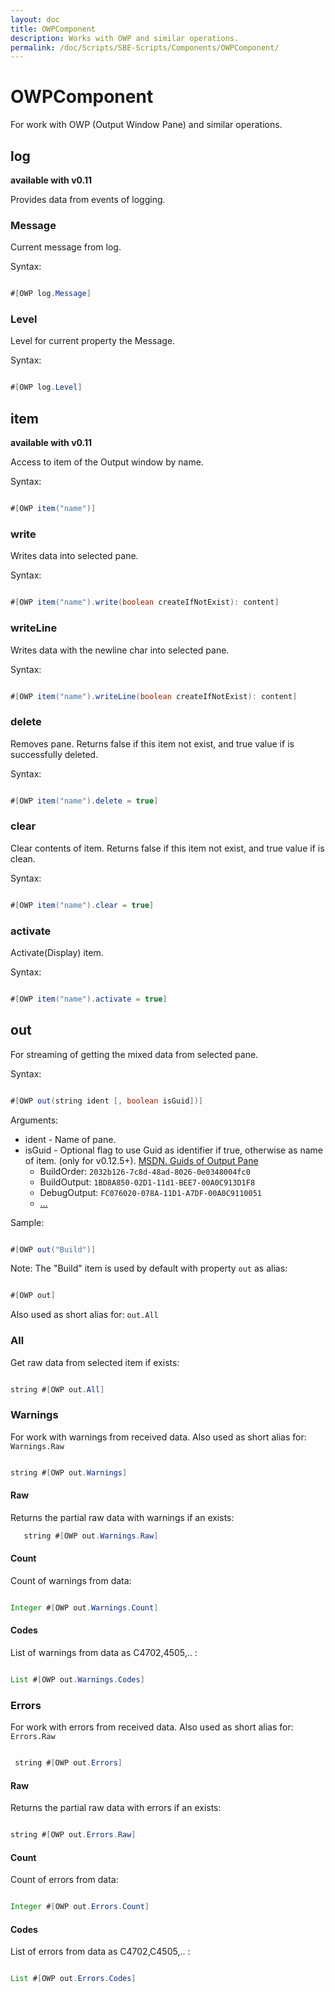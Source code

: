 ```yaml
---
layout: doc
title: OWPComponent
description: Works with OWP and similar operations.
permalink: /doc/Scripts/SBE-Scripts/Components/OWPComponent/
---
```

# OWPComponent

For work with OWP (Output Window Pane) and similar operations.

## log

**available with v0.11**

Provides data from events of logging.

### Message

Current message from log.

Syntax:

```java 

#[OWP log.Message]
```

### Level

Level for current property the Message.

Syntax:

```java 

#[OWP log.Level]
```

## item ##

**available with v0.11**

Access to item of the Output window by name.

Syntax:

```java 

#[OWP item("name")]
```

### write ###

Writes data into selected pane.

Syntax:

```java 

#[OWP item("name").write(boolean createIfNotExist): content]
```

### writeLine ###

Writes data with the newline char into selected pane.

Syntax:

```java 

#[OWP item("name").writeLine(boolean createIfNotExist): content]
```

### delete ###

Removes pane. Returns false if this item not exist, and true value if is successfully deleted.

Syntax:

```java 

#[OWP item("name").delete = true]
```

### clear ###

Clear contents of item. Returns false if this item not exist, and true value if is clean.

Syntax:

```java 

#[OWP item("name").clear = true]
```

### activate ###

Activate(Display) item.

Syntax:

```java 

#[OWP item("name").activate = true]
```

## out

For streaming of getting the mixed data from selected pane.

Syntax:

```java 

#[OWP out(string ident [, boolean isGuid])]
```

Arguments:

* ident - Name of pane.
* isGuid - Optional flag to use Guid as identifier if true, otherwise as name of item. (only for v0.12.5+). [MSDN. Guids of Output Pane](https://msdn.microsoft.com/en-us/library/bb166496.aspx?f=255&MSPPError=-2147217396#Anchor_4)
    * BuildOrder: `2032b126-7c8d-48ad-8026-0e0348004fc0`
    * BuildOutput: `1BD8A850-02D1-11d1-BEE7-00A0C913D1F8`
    * DebugOutput: `FC076020-078A-11D1-A7DF-00A0C9110051`
    * [...](https://msdn.microsoft.com/en-us/library/bb166496.aspx?f=255&MSPPError=-2147217396#Anchor_4)

Sample:

```java 

#[OWP out("Build")]
```

Note: The "Build" item is used by default with property `out` as alias:

```java 

#[OWP out]
```

Also used as short alias for: `out.All`

### All

Get raw data from selected item if exists:

```java 

string #[OWP out.All]
```

### Warnings

For work with warnings from received data. Also used as short alias for: `Warnings.Raw`

```java 

string #[OWP out.Warnings]
```

#### Raw

Returns the partial raw data with warnings if an exists:

```java
   string #[OWP out.Warnings.Raw]
```
   
#### Count 

Count of warnings from data:

```java

Integer #[OWP out.Warnings.Count]
```

#### Codes

List of warnings from data as C4702,4505,.. :

```java 

List #[OWP out.Warnings.Codes]
```

### Errors

For work with errors from received data. Also used as short alias for: `Errors.Raw`

```java 

 string #[OWP out.Errors]
```
 
#### Raw

Returns the partial raw data with errors if an exists:

```java 

string #[OWP out.Errors.Raw]
```

#### Count

Count of errors from data:

```java 

Integer #[OWP out.Errors.Count]
```

#### Codes

List of errors from data as C4702,C4505,.. :

```java 

List #[OWP out.Errors.Codes]
```
